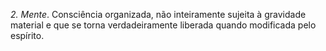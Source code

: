 ﻿<I>2. Mente</I>. Consciência organizada, não inteiramente sujeita à gravidade material e que se torna verdadeiramente liberada quando modificada pelo espírito.